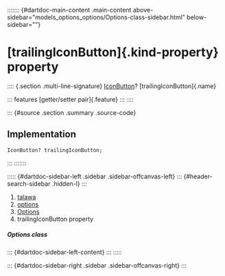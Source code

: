 ::::::: {#dartdoc-main-content .main-content above-sidebar="models_options_options/Options-class-sidebar.html" below-sidebar=""}
<div>

# [trailingIconButton]{.kind-property} property

</div>

:::: {.section .multi-line-signature}
[IconButton](https://api.flutter.dev/flutter/material/IconButton-class.html)?
[trailingIconButton]{.name}

::: features
[getter/setter pair]{.feature}
:::
::::

::: {#source .section .summary .source-code}
## Implementation

``` language-dart
IconButton? trailingIconButton;
```
:::
:::::::

::::: {#dartdoc-sidebar-left .sidebar .sidebar-offcanvas-left}
::: {#header-search-sidebar .hidden-l}
:::

1.  [talawa](../../index.html)
2.  [options](../../models_options_options/)
3.  [Options](../../models_options_options/Options-class.html)
4.  trailingIconButton property

##### Options class

::: {#dartdoc-sidebar-left-content}
:::
:::::

::: {#dartdoc-sidebar-right .sidebar .sidebar-offcanvas-right}
:::
